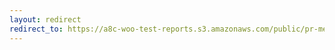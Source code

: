 ```yaml
---
layout: redirect
redirect_to: https://a8c-woo-test-reports.s3.amazonaws.com/public/pr-merge/45518/e2e/index.html
---
```

